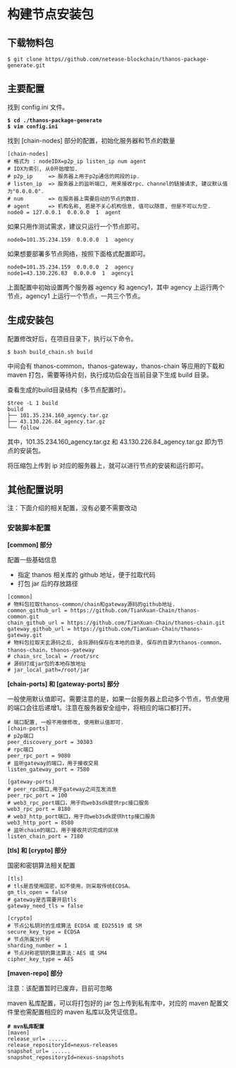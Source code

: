 # 构建节点安装包

## 下载物料包

```
$ git clone https//github.com/netease-blockchain/thanos-package-generate.git
```

## 主要配置

找到 config.ini 文件。

<pre><code><strong>$ cd ./thanos-package-generate
</strong><strong>$ vim config.ini
</strong></code></pre>

找到 \[chain-nodes] 部分的配置，初始化服务器和节点的数量

```
[chain-nodes]
# 格式为 : nodeIDX=p2p_ip listen_ip num agent
# IDX为索引, 从0开始增加.
# p2p_ip     => 服务器上用于p2p通信的网段的ip.
# listen_ip  => 服务器上的监听端口, 用来接收rpc、channel的链接请求, 建议默认值为"0.0.0.0".
# num        => 在服务器上需要启动的节点的数目.
# agent      => 机构名称, 若是不关心机构信息, 值可以随意, 但是不可以为空.
node0 = 127.0.0.1  0.0.0.0  1  agent
```

如果只用作测试需求，建议只运行一个节点即可。

```
node0=101.35.234.159  0.0.0.0  1  agency
```

如果想要部署多节点网络，按照下面格式配置即可。

```
node0=101.35.234.159  0.0.0.0  2  agency
node1=43.130.226.83  0.0.0.0  1  agency1
```

上面配置中初始设置两个服务器 agency 和 agency1，其中 agency 上运行两个节点，agency1 上运行一个节点，一共三个节点。

## 生成安装包

配置修改好后，在项目目录下，执行以下命令。

```
$ bash build_chain.sh build
```

中间会有 thanos-common，thanos-gateway，thanos-chain 等应用的下载和 maven 打包，需要等待片刻，执行成功后会在当前目录下生成 build 目录。

查看生成的build目录结构（多节点配置时）。

```
$tree -L 1 build
build
├── 101.35.234.160_agency.tar.gz
├── 43.130.226.84_agency.tar.gz
└── follow
```

其中，101.35.234.160\_agency.tar.gz 和 43.130.226.84\_agency.tar.gz 即为节点的安装包。

将压缩包上传到 ip 对应的服务器上，就可以进行节点的安装和运行即可。

## 其他配置说明 <a href="#id2.3-gou-jian-jie-dian-an-zhuang-bao-qi-ta-pei-zhi-shuo-ming" id="id2.3-gou-jian-jie-dian-an-zhuang-bao-qi-ta-pei-zhi-shuo-ming"></a>

注：下面介绍的相关配置，没有必要不需要改动

### 安装脚本配置 <a href="#id2.3-gou-jian-jie-dian-an-zhuang-bao-an-zhuang-jiao-ben-pei-zhi" id="id2.3-gou-jian-jie-dian-an-zhuang-bao-an-zhuang-jiao-ben-pei-zhi"></a>

**\[common] 部分**

配置一些基础信息

* 指定 thanos 相关库的 github 地址，便于拉取代码
* 打包 jar 后的存放路径

```
[common]
# 物料包拉取thanos-common/chain和gateway源码的github地址.
common_github_url = https://github.com/TianXuan-Chain/thanos-common.git
chain_github_url = https://github.com/TianXuan-Chain/thanos-chain.git
gateway_github_url = https://github.com/TianXuan-Chain/thanos-gateway.git
# 物料包拉取天玄源码之后, 会将源码保存在本地的目录, 保存的目录为thanos-common，thanos-chain，thanos-gateway
# chain_src_local = /root/src
# 源码打成jar包的本地存放地址
# jar_local_path=/root/jar
```

**\[chain-ports] 和 \[gateway-ports] 部分**

一般使用默认值即可。需要注意的是，如果一台服务器上启动多个节点，节点使用的端口会往后递增1。注意在服务器安全组中，将相应的端口都打开。

```
# 端口配置, 一般不用做修改, 使用默认值即可.
[chain-ports]
# p2p端口
peer_discovery_port = 30303
# rpc端口
peer_rpc_port = 9080
# 监听gateway的端口，用于接收交易
listen_gateway_port = 7580
 
[gateway-ports]
# peer_rpc端口,用于gateway之间互发消息
peer_rpc_port = 100
# web3_rpc_port端口，用于向web3sdk提供rpc接口服务
web3_rpc_port = 8180
# web3_http_port端口，用于向web3sdk提供http接口服务
web3_http_port = 8580
# 监听chain的端口，用于接收共识完成的区块
listen_chain_port = 7180
```

**\[tls] 和 \[crypto] 部分**

国密和密钥算法相关配置

```
[tls]
# tls是否使用国密，如不使用，则采取传统ECDSA。
gm_tls_open = false
# gateway是否需要开启tls
gateway_need_tls = false
 
[crypto]
# 节点公私钥对的生成算法 ECDSA 或 ED25519 或 SM
secure_key_type = ECDSA
# 节点所属分片号
sharding_number = 1
# 节点对称密钥的算法算法：AES 或 SM4
cipher_key_type = AES
```

**\[maven-repo] 部分**

注意：该配置暂时已废弃，目前可忽略

maven 私库配置，可以将打包好的 jar 包上传到私有库中，对应的 maven 配置文件里也需配置相应的 maven 私库以及凭证信息。

<pre><code><strong># mvn私库配置
</strong>[maven]
release_url= ......
release_repositoryId=nexus-releases
snapshot_url= ......
snapshot_repositoryId=nexus-snapshots
</code></pre>
